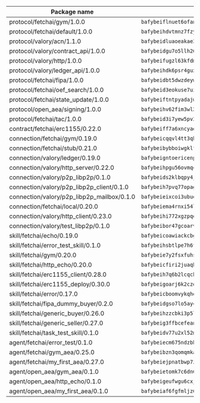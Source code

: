 | Package name                                                  | Package hash                                                  |
| ------------------------------------------------------------- | ------------------------------------------------------------- |
| protocol/fetchai/gym/1.0.0                                    | `bafybeiflnuet6ofanewmst3lchg2gkoj2vuspcajya7esfkrmiqqphuwxq` |
| protocol/fetchai/default/1.0.0                                | `bafybeihdvtmnz7fzy7kwi3wlo6rfl27f6q3g5entplgvq7y23i3v5uoz24` |
| protocol/valory/acn/1.1.0                                     | `bafybeidluaoeakae3exseupaea4i3yvvk5vivyt227xshjlffywwxzcxqe` |
| protocol/valory/contract_api/1.0.0                            | `bafybeidgu7o5llh26xp3u3ebq3yluull5lupiyeu6iooi2xyymdrgnzq5i` |
| protocol/valory/http/1.0.0                                    | `bafybeifugzl63kfdmwrxwphrnrhj7bn6iruxieme3a4ntzejf6kmtuwmae` |
| protocol/valory/ledger_api/1.0.0                              | `bafybeihdk6psr4guxmbcrc26jr2cbgzpd5aljkqvpwo64bvaz7tdti2oni` |
| protocol/fetchai/fipa/1.0.0                                   | `bafybeidbt5dwzdeywi723n3wendidxfbzheovb4dheb6h7mcsrkmlkwkh4` |
| protocol/fetchai/oef_search/1.0.0                             | `bafybeid3eokuse7uiwmhdb4vx7yvev35cccvzo2xuhwuy7lernfupjymwm` |
| protocol/fetchai/state_update/1.0.0                           | `bafybeiftntpyadajwnse25qwpvpidmahkn5qksg7jdzuemuqc7zsuek5xy` |
| protocol/open_aea/signing/1.0.0                               | `bafybeihv62fim3wl2bayavfcg3u5e5cxu3b7brtu4cn5xoxd6lqwachasi` |
| protocol/fetchai/tac/1.0.0                                    | `bafybeid3i7yew5pv3in5cg76oguxu5ncllxaiog64q42m2fq3k2rpphs2m` |
| contract/fetchai/erc1155/0.22.0                               | `bafybeiff7a6xncyad53o2r7lekpnhexcspze6ocy55xtpzqeuacnlpunm4` |
| connection/fetchai/gym/0.19.0                                 | `bafybeicqqvl4tt3qbulnkoffciagmfd6p3hxxi3i2mrrqtnbycv757pn6y` |
| connection/fetchai/stub/0.21.0                                | `bafybeibybboiwgklfiqpkkcw6rwj65s5jalzfzf6mh6fstxdlt6habzwvy` |
| connection/valory/ledger/0.19.0                               | `bafybeigntoericenpzvwejqfuc3kqzo2pscs76qoygg5dbj6f4zxusru5e` |
| connection/valory/http_server/0.22.0                          | `bafybeihpgu56ovmq4npazdbh6y6ru5i7zuv6wvdglpxavsckyih56smu7m` |
| connection/valory/p2p_libp2p/0.1.0                            | `bafybeids2klbqpy4jthkicihe2pqhod4auhn5jky7lrmb67if2sbzfmlii` |
| connection/valory/p2p_libp2p_client/0.1.0                     | `bafybeih7pvq77opagofmt2xfhjgbbxl2y7woyggwkymcbozzmwckniek3u` |
| connection/valory/p2p_libp2p_mailbox/0.1.0                    | `bafybeieixcoi3ubueert4byn6tpqesz2b4jnpyn6xz2nieo5ejmrm4qat4` |
| connection/fetchai/local/0.20.0                               | `bafybeiema4rnxi54luhzbrccb27pfrwlohemka45eqf4nidgmtkwwmxeyi` |
| connection/valory/http_client/0.23.0                          | `bafybeihi772xgzpqeipp3fhmvpct4y6e6tpjp4sogwqrnf3wqspgeilg4u` |
| connection/valory/test_libp2p/0.1.0                           | `bafybeibor47gcoarv7njyr5zhcgqst3xc6ffbnxpc7rmjixs45oqdvupva` |
| skill/fetchai/echo/0.19.0                                     | `bafybeicoawiackcbgqo3na3e56tpdc62atag4yxknur77py37caqq4mmya` |
| skill/fetchai/error_test_skill/0.1.0                          | `bafybeihsbtlpe7h6fsvoxban5rilkmwviwkokul5cqym6atoolirontiyu` |
| skill/fetchai/gym/0.20.0                                      | `bafybeie7y2fsxfuhsqxqcaluo5exskmrm5q3a6e2hfcskcuvzvxjjhijh4` |
| skill/fetchai/http_echo/0.20.0                                | `bafybeicfiri2juaqh3azeit3z3rf44kgxdo6oj4lgxjgvnowq6m7j47qrm` |
| skill/fetchai/erc1155_client/0.28.0                           | `bafybeih7q6b2lcqcbh7rln3mgcnbtzlw7cpzjl23znnz6jj74cc4noahvq` |
| skill/fetchai/erc1155_deploy/0.30.0                           | `bafybeigoarj6k2czdhhfqzry5w5jn2ux7chszem37zxiqy3232jr2mxs64` |
| skill/fetchai/error/0.17.0                                    | `bafybeicboomvykqhel3otyv4qg5t3hzpo6kmn5bk4ljluithhuieu7flsm` |
| skill/fetchai/fipa_dummy_buyer/0.2.0                          | `bafybeidgso7lo5ay44mbxsp3lxilrgeek3ye44e6wus2ayq6kyxfvc3vjm` |
| skill/fetchai/generic_buyer/0.26.0                            | `bafybeihzzcbki3p5l4nt5spbddx6nzbejv7b6nruhycwaxfrstjwmrfucq` |
| skill/fetchai/generic_seller/0.27.0                           | `bafybeig3ffbcefeandebzepxabztob5sdkumydzla52k7pvztmjfegwflq` |
| skill/fetchai/task_test_skill/0.1.0                           | `bafybeidv77u2xl52mnxakwvh7fuh46aiwfpteyof4eaptfd4agoi6cdble` |
| agent/fetchai/error_test/0.1.0                                | `bafybeiecm675ndzbh35jkejtxn4ughoutztltjhgwzfbp57okabedjmnpq` |
| agent/fetchai/gym_aea/0.25.0                                  | `bafybeibzn3qomqmkaksgpd3gn6aijffvvw7rojswhoytiovohuc737fvfm` |
| agent/fetchai/my_first_aea/0.27.0                             | `bafybeiejpnatbwp7zlyqazflzexm6jboahy7w7gtrn5oi6ubwiu7jgwzom` |
| agent/open_aea/gym_aea/0.1.0                                  | `bafybeietomk7c6dn6gvgix4s3jfzbrqjqzday6lofbk7wmkczhtgrijvmy` |
| agent/open_aea/http_echo/0.1.0                                | `bafybeigeufwgu6cxjcvxsks2j4mjk6kir7vnjgr2wfbytqlztqezkzijwy` |
| agent/open_aea/my_first_aea/0.1.0                             | `bafybeiaf6fgfmljz6pl7q6zfs3lhqmqbzydlqcen3qek5jjly77vhjowra` |
